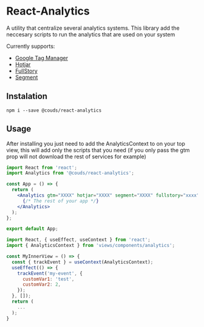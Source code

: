 # React-Analytics

A utility that centralize several analytics systems. This library add the neccesary scripts to run the analytics that are used on your system


Currently supports:

- [Google Tag Manager](https://tagmanager.google.com/)
- [Hotjar](https://www.hotjar.com/)
- [FullStory](https://www.fullstory.com/)
- [Segment](https://segment.com/)

## Instalation

```
npm i --save @couds/react-analytics
```

## Usage

After installing you just need to add the AnalyticsContext to on your top view, this will add only the scripts that you need (if you only pass the gtm prop will not download the rest of services for example)

```jsx
import React from 'react';
import Analytics from '@couds/react-analytics';

const App = () => {
  return (
    <Analytics gtm="XXXX" hotjar="XXXX" segment="XXXX" fullstory="xxxx">
      {/* The rest of your app */}
    </Analytics>
  );
};

export default App;
```

```jsx
import React, { useEffect, useContext } from 'react';
import { AnalyticsContext } from 'views/components/analytics';

const MyInnerView = () => {
  const { trackEvent } = useContext(AnalyticsContext);
  useEffect(() => {
    trackEvent('my-event', {
      customVar1: 'test',
      customVar2: 2,
    });
  }, []);
  return (
    ...
  );
}

```

